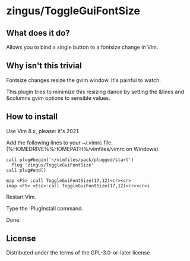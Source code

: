 # zingus/ToggleGuiFontSize

## What does it do?

Allows you to bind a single button to a fontsize change in Vim.

## Why isn't this trivial

Fontsize changes resize the gvim window. It's painful to watch.

This plugin tries to minimize this resizing dance by setting the &lines and &columns gvim options to sensible values.

## How to install

Use Vim 8.x, please: it's 2021.

Add the following lines to your ~/.vimrc file. (%HOMEDRIVE%%HOMEPATH%/vimfiles/vimrc on Windows)

    call plug#begin('~/vimfiles/pack/plugged/start')
      Plug 'zingus/ToggleGuiFontSize'
    call plug#end()

    map <F5> :call ToggleGuiFontSize(17,12)<cr><cr>
    imap <F5> <Esc>:call ToggleGuiFontSize(17,12)<cr><cr>i

Restart Vim.

Type the :PlugInstall command.

Done.

## License

Distributed under the terms of the GPL-3.0-or-later license
